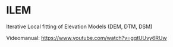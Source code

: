 # ILEM
Iterative Local fitting of Elevation Models (DEM, DTM, DSM)

Videomanual:
https://www.youtube.com/watch?v=gqtUUvy6RUw
